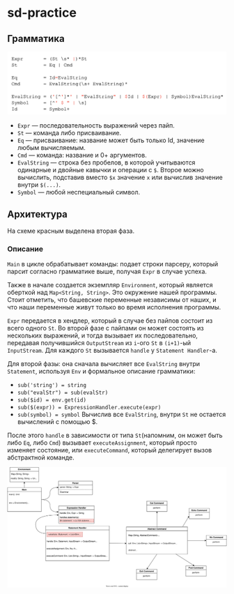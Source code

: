 # sd-practice
## Грамматика
<img src="grammar.png">

* `Expr` — последовательность выражений через пайп.
* `St` — команда либо присваивание.
* `Eq` — присваивание: название может быть только Id, значение любым вычисляемым.
* `Cmd` — команда: название и 0+ аргументов.
* `EvalString` — строка без пробелов, в которой учитываются одинарные и двойные кавычки и операции с `$`. Второе можно вычислить, подставив вместо `$x` значение `x` или вычислив значение внутри `$(...)`.
* `Symbol` — любой неспециальный символ.

## Архитектура
На схеме красным выделена вторая фаза.
### Описание
`Main` в цикле обрабатывает команды: подает строки парсеру, который парсит согласно грамматике выше, получая `Expr` в случае успеха.

Также в начале создается экземпляр `Environment`, который является оберткой над `Map<String, String>`. Это окружение нашей программы. Стоит отметить, что башевские переменные независимы от наших, и что наши переменные живут только во время исполнения программы.

`Expr` передается в хендлер, который в случае без пайпов состоит из всего одного `St`. Во второй фазе с пайпами он может состоять из нескольких выражений, и тогда вызывает их последовательно, передавая получившийся `OutputStream` из `i`-ого `St` в `(i+1)`-ый `InputStream`. Для каждого `St` вызывается `handle` у `Statement Handler`-а.

Для второй фазы: она сначала вычисляет все `EvalString` внутри `Statement`, используя `Env` и формальное описание грамматики:
* `sub('string') = string`
* `sub("evalStr") = sub(evalStr)`
* `sub($id) = env.get(id)`
* `sub($(expr)) = ExpressionHandler.execute(expr)`
* `sub(symbol) = symbol`
Вычислив все `EvalString`, внутри `St` не остается вычислений с помощью $.

После этого `handle` в зависимости от типа `St`(напомним, он может быть либо `Eq`, либо `Cmd`) вызывает `executeAssignment`, который просто изменяет состояние, или `executeCommand`, который делегирует вызов абстрактной команде.


<img src="hw01.svg">
